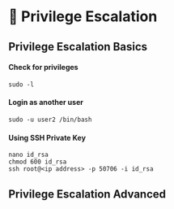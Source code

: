 # 🚪 Privilege Escalation

## Privilege Escalation Basics

#### Check for privileges

```
sudo -l
```

#### Login as another user

```
sudo -u user2 /bin/bash
```

#### Using SSH Private Key

```
nano id_rsa
chmod 600 id_rsa
ssh root@<ip address> -p 50706 -i id_rsa
```



## Privilege Escalation Advanced

